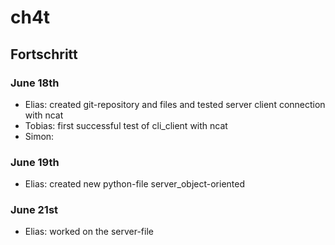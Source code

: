 # ch4t
## Fortschritt
### June 18th
- Elias: created git-repository and files and tested server client connection with ncat
- Tobias: first successful test of cli_client with ncat
- Simon: 

### June 19th
- Elias: created new python-file server_object-oriented

### June 21st
- Elias: worked on the server-file